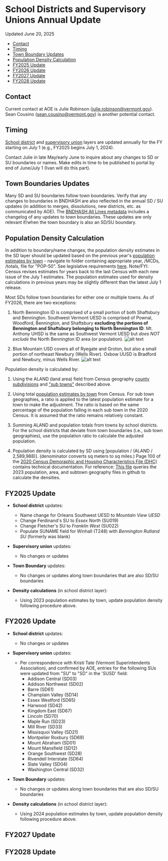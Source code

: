 # School Districts and Supervisory Unions Annual Update

Updated June 20, 2025

- [Contact](#contact)
- [Timing](#timing)
- [Town Boundary Updates](#town-boundaries-updates)
- [Population Density Calculation](#population-density-calculation)
- [FY2025 Update](#fy2025-update)
- [FY2026 Update](#fy2026-update)
- [FY2027 Update](#fy2027-update)
- [FY2028 Update](#fy2028-update)


## Contact
Current contact at AOE is Julie Robinson (julie.robinson@vermont.gov). Sean Cousino (sean.cousino@vermont.gov) is another potential contact.

## Timing
[School district](https://geodata.vermont.gov/datasets/03147644b3db427e8117d9f7bf895a0b_56/explore) and [supervisory union](https://geodata.vermont.gov/datasets/08c21e8c8c094771b8308ddd7bb1db1e_55/explore) layers are updated annually for the FY starting on July 1 (e.g., FY2025 begins July 1, 2024).

Contact Julie in late May/early June to inquire about any changes to SD or SU boundaries or names. Make edits in time to be published to portal by end of June/July 1 (Ivan will do this part).

## Town Boundaries Updates
Many SD and SU boundaries follow town boundaries. Verify that any changes to boundaries in BNDHASH are also reflected in the annual SD / SU updates (in addition to merges, dissolutions, new districts, etc. as communicated by AOE). The [BNDHASH All Lines metadata](https://www.arcgis.com/sharing/rest/content/items/ef665468eb254244b761f2f0cd13657f/info/metadata/metadata.xml?format=default&output=html) includes a changelog of any updates to town boundaries. These updates are only relevant if/when the town boundary is also an SD/SU boundary.

## Population Density Calculation
In addition to boundary/name changes, the population density estimates in the SD layer should be updated based on the previous year's [population estimates by town](https://www2.census.gov/programs-surveys/popest/tables/) - navigate to folder containing appropriate year, /MCDs, /totals, file for "POP-50". See legislative requirements [here](https://legislature.vermont.gov/statutes/section/16/133/04010).
Note/FYI: Census revises estimates for years back to the last Census with each new issue of the July 1 estimates. The population estimates used for density calculations in previous years may be slightly different than the latest July 1 release. 

Most SDs follow town boundaries for either one or multiple towns. As of FY2026, there are two exceptions:

1. North Bennington ID is comprised of a small portion of both Shaftsbury and Bennington. Southwest Vermont UESD is comprised of Pownal, Woodford, Bennington, and Shaftsbury **excluding the portions of Bennington and Shaftsbury belonging to North Bennington ID**. Mt. Anthony UHSD is the same as Southwest Vermont UESD but *does NOT exclude* the North Bennington ID area (or population). 
![alt text](image-1.png)

2. Blue Mountain USD covers all of Ryegate and Groton, but also a small portion of northeast Newbury (Wells River). Oxbow UUSD is Bradford and Newbury, minus Wells River. ![alt text](image.png)

Population density is calculated by: 
1. Using the ALAND (land area) field from Census geography [county subdivisions](https://github.com/VCGI/vt-school-districts/blob/main/data/CensusGeo2023_countysub.csv) and ["sub towns"](https://github.com/VCGI/vt-school-districts/blob/main/data/SubTownGeography.csv) described above. 

2. Using total [population estimates by town](https://www2.census.gov/programs-surveys/popest/tables/) from Census. For sub town geographies, a ratio is applied to the latest population estimate for a town to make the adjustment. The ratio is based on the same percentage of the population falling in each sub town in the 2020 Census. It is assumed that the ratio remains relatively constant.

3. Summing ALAND and population totals from towns by school districts. For the school districts that deviate from town boundaries (i.e., sub town geographies), use the population ratio to calculate the adjusted population. 

4. Population density is calculated by SD using [population / (ALAND / 2,589,988)]. (denominator converts sq meters to sq miles.) Page 100 of the [2020 Census Demoraphic and Housing Characteristics File (DHC)](chrome-extension://efaidnbmnnnibpcajpcglclefindmkaj/https://www2.census.gov/programs-surveys/decennial/2020/technical-documentation/complete-tech-docs/demographic-and-housing-characteristics-file-and-demographic-profile/2020census-demographic-and-housing-characteristics-file-and-demographic-profile-techdoc.pdf) contains technical documentation.
For reference: [This file](https://vermontgov-my.sharepoint.com/:x:/g/personal/john_e_adams_vermont_gov/EbmeHZ1AxO1GmLAkWxtGUb8BlGN7iGxSxSWAL2TspYjo4Q?e=rPGzGQ) queries the 2023 population, area, and subtown geography files in github to calculate the densities. 



## FY2025 Update

* **School district** updates:
    * Name change for Orleans Southwest UESD to *Mountain View UESD*
    * Change Ferdinand's SU to *Essex North* (SU019)
    * Change Fletcher's SU to *Franklin West* (SU022)
    * Populate SUNAME field for Winhall (T248) with *Bennington Rutland SU* (formerly was blank)

* **Supervisory union** updates:
    * No changes or updates

* **Town Boundary** updates:
    * No changes or updates along town boundaries that are also SD/SU boundaries

* **Density calculations** (in school district layer):
    * Using 2023 population estimates by town, update population density following procedure above.
    

## FY2026 Update

* **School district** updates:
   * No changes or updates

* **Supervisory union** updates:
    * Per correspondence with Kristi Tate (Vermont Superintendents Association), and confirmed by AOE, entries for the following SUs were updated from "SU" to "SD" in the 'SUSD' field:
        * Addison Central (SD03)
        * Addison Northwest (SD02)
        * Barre (SD61)
        * Champlain Valley (SD14)
        * Essex Westford (SD65)
        * Harwood (SD42)
        * Kingdom East (SD67)
        * Lincoln (SD70)
        * Maple Run (SD23)
        * Mill River (SD33)
        * Missisquoi Valley (SD21)
        * Montpelier Roxbury (SD69)
        * Mount Abraham (SD01)
        * Mount Mansfield (SD12)
        * Orange Southwest (SD28)
        * Rivendell Interstate (SD64)
        * Slate Valley (SD04)
        * Washington Central (SD32)

* **Town Boundary** updates:
    * No changes or updates along town boundaries that are also SD/SU boundaries

* **Density calculations** (in school district layer):
    * Using 2024 population estimates by town, update population density following procedure above.


## FY2027 Update

## FY2028 Update
